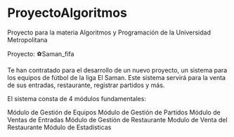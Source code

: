 # ProyectoAlgoritmos
Proyecto para la materia Algoritmos y Programación de la Universidad Metropolitana

Proyecto: ⚽Saman_fifa


Te han contratado para el desarrollo de un nuevo proyecto, un sistema para los equipos de fútbol de la liga El Saman. Este sistema servirá para la venta de sus entradas, restaurante, registrar partidos y más.

El sistema consta de 4 módulos fundamentales:

Módulo de Gestión de Equipos
Módulo de Gestión de Partidos
Módulo de Ventas de Entradas
Módulo de Gestión de Restaurante
Modulo de Venta del Restaurante
Módulo de Estadísticas



